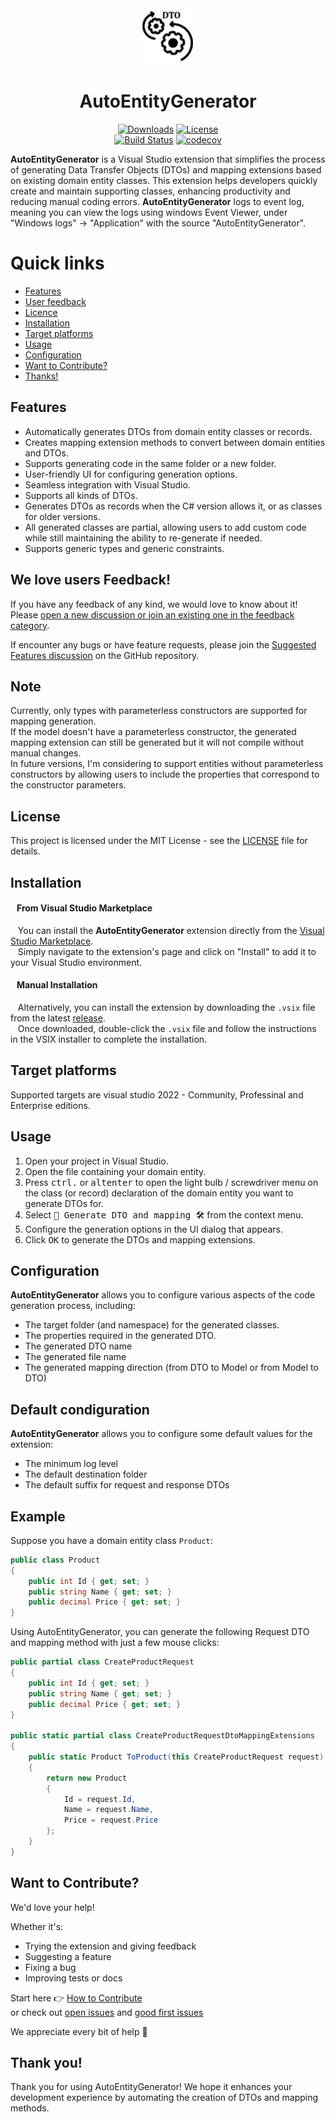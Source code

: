 <div align="center">
  <img  src="/AutoEntityGenerator.Manifest/AutoEntityGenerator.png" />

# AutoEntityGenerator


[![Downloads](https://img.shields.io/visual-studio-marketplace/d/zoharpeled.AutoEntityGenerator)](https://marketplace.visualstudio.com/items?itemName=ZoharPeled.AutoEntityGenerator)
[![License](https://img.shields.io/badge/license-MIT-blue.svg)](LICENSE)  
[![Build Status](https://github.com/Peled-Zohar/AutoEntityGenerator/actions/workflows/BuildAndTest.yml/badge.svg)](https://github.com/Peled-Zohar/AutoEntityGenerator/actions/workflows/BuildAndTest.yml/badge.svg) 
[![codecov](https://codecov.io/gh/Peled-Zohar/AutoEntityGenerator/graph/badge.svg?token=H3FNKNP6EL)](https://codecov.io/gh/Peled-Zohar/AutoEntityGenerator)  

</div>

**AutoEntityGenerator** is a Visual Studio extension that simplifies the process of generating Data Transfer Objects (DTOs) and mapping extensions based on existing domain entity classes.
This extension helps developers quickly create and maintain supporting classes, enhancing productivity and reducing manual coding errors.
**AutoEntityGenerator** logs to event log, meaning you can view the logs using windows Event Viewer, under "Windows logs" -> "Application" with the source "AutoEntityGenerator".

# Quick links

- [Features](#features)
- [User feedback](#we-love-users-feedback)
- [Licence](#license)
- [Installation](#installation)
- [Target platforms](#target-platforms)
- [Usage](#usage)
- [Configuration](#configuration)
- [Want to Contribute?](#want-to-contribute)
- [Thanks!](#thank-you)

## Features

- Automatically generates DTOs from domain entity classes or records.
- Creates mapping extension methods to convert between domain entities and DTOs.
- Supports generating code in the same folder or a new folder.
- User-friendly UI for configuring generation options.
- Seamless integration with Visual Studio.
- Supports all kinds of DTOs.
- Generates DTOs as records when the C# version allows it, or as classes for older versions.
- All generated classes are partial, allowing users to add custom code while still maintaining the ability to re-generate if needed.
- Supports generic types and generic constraints.


## We love users Feedback!

If you have any feedback of any kind, we would love to know about it!  
Please [open a new discussion or join an existing one in the feedback category](https://github.com/Peled-Zohar/AutoEntityGenerator/discussions/categories/user-feedback).

If encounter any bugs or have feature requests, 
please join the [Suggested Features discussion]([https://github.com/Peled-Zohar/AutoEntityGenerator/discussions](https://github.com/Peled-Zohar/AutoEntityGenerator/discussions/16)) on the GitHub repository.

## Note

Currently, only types with parameterless constructors are supported for mapping generation.  
If the model doesn't have a parameterless constructor, the generated mapping extension can still be generated but it will not compile without manual changes.  
In future versions, I'm considering to support entities without parameterless constructors by allowing users to include the properties that correspond to the constructor parameters.  

## License

This project is licensed under the MIT License - see the [LICENSE](/AutoEntityGenerator.Manifest/LICENSE.txt) file for details.

## Installation

#### &nbsp;&nbsp; From Visual Studio Marketplace

&nbsp;&nbsp; You can install the **AutoEntityGenerator** extension directly from the [Visual Studio Marketplace](https://marketplace.visualstudio.com/items?itemName=ZoharPeled.AutoEntityGenerator).  
&nbsp;&nbsp; Simply navigate to the extension's page and click on "Install" to add it to your Visual Studio environment.

#### &nbsp;&nbsp; Manual Installation

&nbsp;&nbsp; Alternatively, you can install the extension by downloading the `.vsix` file from the latest [release](https://github.com/Peled-Zohar/AutoEntityGenerator/releases).  
&nbsp;&nbsp; Once downloaded, double-click the `.vsix` file and follow the instructions in the VSIX installer to complete the installation.

## Target platforms

Supported targets are visual studio 2022 - Community, Professinal and Enterprise editions.  

## Usage

1. Open your project in Visual Studio.
2. Open the file containing your domain entity.
3. Press <kbd>ctrl</kbd><kbd>.</kbd> or <kbd>alt</kbd><kbd>enter</kbd> to open the light bulb / screwdriver menu on the class (or record) declaration of the domain entity you want to generate DTOs for.
5. Select <kbd>🔧 Generate DTO and mapping 🛠️</kbd> from the context menu.
6. Configure the generation options in the UI dialog that appears.
7. Click <kbd>OK</kbd> to generate the DTOs and mapping extensions.

## Configuration

**AutoEntityGenerator** allows you to configure various aspects of the code generation process, including:

- The target folder (and namespace) for the generated classes.
- The properties required in the generated DTO.
- The generated DTO name
- The generated file name
- The generated mapping direction (from DTO to Model or from Model to DTO)

## Default condiguration

**AutoEntityGenerator** allows you to configure some default values for the extension:

- The minimum log level
- The default destination folder
- The default suffix for request and response DTOs

## Example

Suppose you have a domain entity class `Product`:

```csharp
public class Product
{
    public int Id { get; set; }
    public string Name { get; set; }
    public decimal Price { get; set; }
}
```
Using AutoEntityGenerator, you can generate the following Request DTO and mapping method with just a few mouse clicks:

```csharp
public partial class CreateProductRequest
{
    public int Id { get; set; }
    public string Name { get; set; }
    public decimal Price { get; set; }
}

public static partial class CreateProductRequestDtoMappingExtensions
{
    public static Product ToProduct(this CreateProductRequest request)
    {
        return new Product
        {
            Id = request.Id,
            Name = request.Name,
            Price = request.Price
        };
    }
}
```


## Want to Contribute?

We'd love your help!

Whether it's:
- Trying the extension and giving feedback
- Suggesting a feature
- Fixing a bug
- Improving tests or docs

Start here 👉 [How to Contribute](https://github.com/Peled-Zohar/AutoEntityGenerator/blob/main/.github/CONTRIBUTING.md)  
or check out [open issues](https://github.com/Peled-Zohar/AutoEntityGenerator/issues) and [good first issues](https://github.com/Peled-Zohar/AutoEntityGenerator/issues?q=is%3Aopen+is%3Aissue+label%3A%22good+first+issue%22)

We appreciate every bit of help 💙

## Thank you!

Thank you for using AutoEntityGenerator! We hope it enhances your development experience by automating the creation of DTOs and mapping methods.
